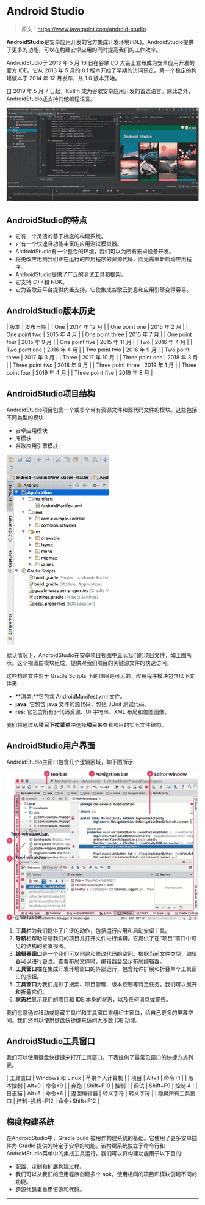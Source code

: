 # Android Studio

> 原文：<https://www.javatpoint.com/android-studio>

**AndroidStudio**是安卓应用开发的官方集成开发环境(IDE)。AndroidStudio提供了更多的功能，可以在构建安卓应用的同时提高我们的工作效率。

AndroidStudio于 2013 年 5 月 16 日在谷歌 I/O 大会上宣布成为安卓应用开发的官方 IDE。它从 2013 年 5 月的 0.1 版本开始了早期的访问预览。第一个稳定的构建版本于 2014 年 12 月发布，从 1.0 版本开始。

自 2019 年 5 月 7 日起，Kotlin 成为谷歌安卓应用开发的首选语言。除此之外，AndroidStudio还支持其他编程语言。

![Android Studio](img/9098b1a9f76d2f2f2a9921c978521aaa.png)

## AndroidStudio的特点

*   它有一个灵活的基于梯度的构建系统。
*   它有一个快速且功能丰富的应用测试模拟器。
*   AndroidStudio有一个整合的环境，我们可以为所有安卓设备开发。
*   将更改应用到我们正在运行的应用程序的资源代码，而无需重新启动应用程序。
*   AndroidStudio提供了广泛的测试工具和框架。
*   它支持 C++和 NDK。
*   它为谷歌云平台提供内置支持。它使集成谷歌云消息和应用引擎变得容易。

## AndroidStudio版本历史

| 版本 | 发布日期 |
| One | 2014 年 12 月 |
| One point one | 2015 年 2 月 |
| One point two | 2015 年 4 月 |
| One point three | 2015 年 7 月 |
| One point four | 2015 年 9 月 |
| One point five | 2015 年 11 月 |
| Two | 2016 年 4 月 |
| Two point one | 2016 年 4 月 |
| Two point two | 2016 年 9 月 |
| Two point three | 2017 年 3 月 |
| Three | 2017 年 10 月 |
| Three point one | 2018 年 3 月 |
| Three point two | 2018 年 9 月 |
| Three point three | 2019 年 1 月 |
| Three point four | 2019 年 4 月 |
| Three point five | 2019 年 8 月 |

## AndroidStudio项目结构

AndroidStudio项目包含一个或多个带有资源文件和源代码文件的模块。这些包括不同类型的模块-

*   安卓应用模块
*   库模块
*   谷歌应用引擎模块

![Android Studio](img/7b846678f9b34d8ddf8afea72a61b087.png)

默认情况下，AndroidStudio在安卓项目视图中显示我们的项目文件，如上图所示。这个视图由模块组成，提供对我们项目的关键源文件的快速访问。

这些构建文件对于 Gradle Scripts 下的顶层是可见的。应用程序模块包含以下文件夹:

*   **清单:**它包含 AndroidManifest.xml 文件。
*   **java:** 它包含 java 文件的源代码，包括 JUnit 测试代码。
*   **res:** 它包含所有非代码资源、UI 字符串、XML 布局和位图图像。

我们将通过从**项目下拉菜单**中选择**项目**来查看项目的实际文件结构。

## AndroidStudio用户界面

AndroidStudio主窗口包含几个逻辑区域，如下图所示:

![Android Studio](img/1cb2903d0901b1f1e5da57687ee9433e.png)

1.  **工具栏**为我们提供了广泛的动作，包括运行应用和启动安卓工具。
2.  **导航栏**帮助导航我们的项目并打开文件进行编辑。它提供了在“项目”窗口中可见的结构的紧凑视图。
3.  **编辑器窗口**是一个我们可以创建和修改代码的空间。根据当前文件类型，编辑器可以进行更改。查看布局文件时，编辑器会显示布局编辑器。
4.  **工具窗口栏**在集成开发环境窗口的外部运行，包含允许扩展和折叠单个工具窗口的按钮。
5.  **工具窗口**为我们提供了搜索、项目管理、版本控制等特定任务。我们可以展开和折叠它们。
6.  **状态栏**显示我们的项目和 IDE 本身的状态，以及任何消息或警告。

我们愿意通过移动或隐藏工具栏和工具窗口来组织主窗口，给自己更多的屏幕空间。我们还可以使用键盘快捷键来访问大多数 IDE 功能。

## AndroidStudio工具窗口

我们可以使用键盘快捷键来打开工具窗口。下表提供了最常见窗口的快捷方式列表。

| 工具窗口 | Windows 和 Linux | 苹果个人计算机 |
| 项目 | Alt+1 | 命令+1 |
| 版本控制 | Alt+9 | 命令+9 |
| 奔跑 | Shift+F10 | 控制 |
| 调试 | Shift+F9 | 控制 4 |
| 日志猫 | Alt+6 | 命令+6 |
| 返回编辑器 | 转义字符 | 转义字符 |
| 隐藏所有工具窗口 | 控制+换档+F12 | 命令+Shift+F12 |

## 梯度构建系统

在AndroidStudio中，Gradle build 被用作构建系统的基础。它使用了更多安卓插件为 Gradle 提供的特定于安卓的功能。该构建系统独立于命令行和AndroidStudio菜单中的集成工具运行。我们可以将构建功能用于以下目的:

*   配置、定制和扩展构建过程。
*   我们可以从我们的应用程序创建多个 apk，使用相同的项目和模块创建不同的功能。
*   跨源代码集重用资源和代码。

* * *